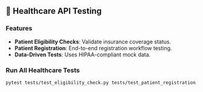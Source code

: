 ## 🏥 Healthcare API Testing  
### Features  
- **Patient Eligibility Checks**: Validate insurance coverage status.  
- **Patient Registration**: End-to-end registration workflow testing.  
- **Data-Driven Tests**: Uses HIPAA-compliant mock data.  

### Run All Healthcare Tests  
```bash
pytest tests/test_eligibility_check.py tests/test_patient_registration.py -v
